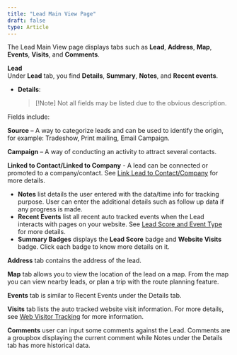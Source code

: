 ```yaml
---
title: "Lead Main View Page"
draft: false
type: Article
---
```



The Lead Main View page displays tabs such as **Lead**, **Address**, **Map**, **Events**, **Visits**, and **Comments**.

**Lead**  
Under **Lead** tab, you find **Details**, **Summary**, **Notes**, and **Recent events**.

* **Details**:


    > [!Note] Not all fields may be listed due to the obvious description.

Fields include: 

**Source** – A way to categorize leads and can be used to identify the origin, for example:  Tradeshow, Print mailing, Email Campaign.

**Campaign** – A way of conducting an activity to attract several contacts.

**Linked to Contact/Linked to Company** - A lead can be connected or promoted to a company/contact. See [Link Lead to Contact/Company](../Marketing-Leads/Link-Lead-to-ContactCompany.md) for more details. 

* **Notes** list details the user entered with the data/time info for tracking purpose. User can enter the additional details such as follow up data if any progress is made.   
* **Recent Events** list all recent auto tracked events when the Lead interacts with pages on your website. See [Lead Score and Event Type](../Marketing-Leads/Lead-Scoring-and-Event-.md) for more details. 
* **Summary Badges** displays the **Lead Score** badge and **Website Visits** badge. Click each badge to know more details on it.

**Address** tab contains the address of the lead. 

**Map** tab allows you to view the location of the lead on a map. From the map you can view nearby leads, or plan a trip with the route planning feature. 

**Events** tab is similar to Recent Events under the Details tab. 

**Visits** tab lists   the auto tracked website visit information. For more details, see [Web Visitor Tracking](../Marketing-Visitors/Web-Visitor-Tracking.md)  for more information.

**Comments**  user can input some comments against the Lead. Comments are a groupbox displaying the current comment while Notes under the Details tab has more historical data. 

